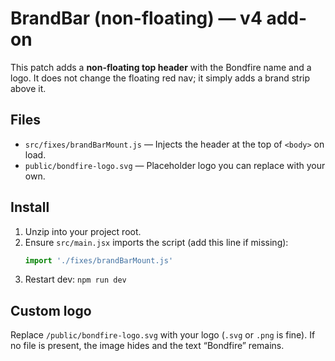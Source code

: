# BrandBar (non-floating) — v4 add-on

This patch adds a **non-floating top header** with the Bondfire name and a logo.
It does not change the floating red nav; it simply adds a brand strip above it.

## Files
- `src/fixes/brandBarMount.js` — Injects the header at the top of `<body>` on load.
- `public/bondfire-logo.svg` — Placeholder logo you can replace with your own.

## Install
1) Unzip into your project root.
2) Ensure `src/main.jsx` imports the script (add this line if missing):
   ```js
   import './fixes/brandBarMount.js'
   ```
3) Restart dev: `npm run dev`

## Custom logo
Replace `/public/bondfire-logo.svg` with your logo (`.svg` or `.png` is fine).
If no file is present, the image hides and the text “Bondfire” remains.

